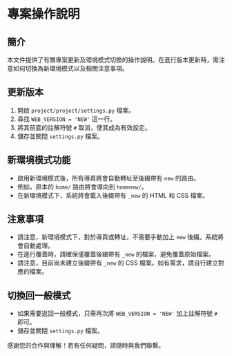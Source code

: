 # 專案操作說明

## 簡介
本文件提供了有關專案更新及環境模式切換的操作說明。在進行版本更新時，需注意如何切換為新環境模式以及相關注意事項。

## 更新版本
1. 開啟 `project/project/settings.py` 檔案。
2. 尋找 `WEB_VERSION = 'NEW'` 這一行。
3. 將其前面的註解符號 `#` 取消，使其成為有效設定。
4. 儲存並關閉 `settings.py` 檔案。

## 新環境模式功能
- 啟用新環境模式後，所有導頁將會自動轉址至後綴帶有 `new` 的路由。
- 例如，原本的 `home/` 路由將會導向到 `homenew/`。
- 在新環境模式下，系統將會載入後綴帶有 `_new` 的 HTML 和 CSS 檔案。

## 注意事項
- 請注意，新環境模式下，對於導頁或轉址，不需要手動加上 `new` 後綴。系統將會自動處理。
- 在進行覆蓋時，請確保僅覆蓋後綴帶有 `_new` 的檔案，避免覆蓋原始檔案。
- 請注意，目前尚未建立後綴帶有 `_new` 的 CSS 檔案。如有需求，請自行建立對應的檔案。

## 切換回一般模式
- 如果需要返回一般模式，只需再次將 `WEB_VERSION = 'NEW'` 加上註解符號 `#` 即可。
- 儲存並關閉 `settings.py` 檔案。

感謝您的合作與理解！若有任何疑問，請隨時與我們聯繫。
